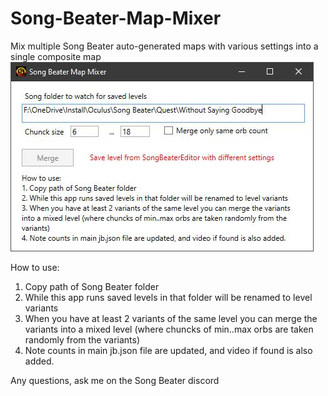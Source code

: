 # Song-Beater-Map-Mixer
Mix multiple Song Beater auto-generated maps with various settings into a single composite map
![Screenshot](screenshot.jpg?raw=true "Screenshot") 

How to use:

1. Copy path of Song Beater folder
2. While this app runs saved levels in that folder will be renamed to level variants
3. When you have at least 2 variants of the same level you can merge the variants into a mixed level (where chuncks of min..max orbs are taken randomly from the variants)
4. Note counts in main jb.json file are updated, and video if found is also added.

Any questions, ask me on the Song Beater discord
